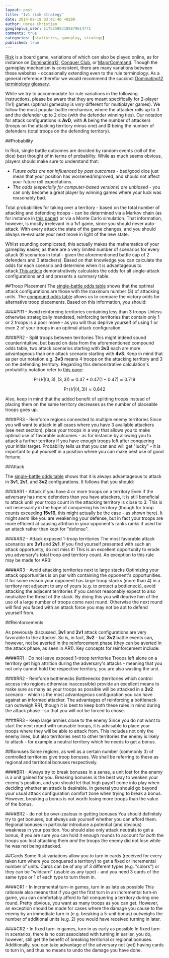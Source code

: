 ```yaml
---
layout: post
title: "1v1 risk strategy"
date: 2014-09-18 03:42:40 +0200
author: Horea Christian
googleplus_user: 117525803180879614771
comments: true
categories: [statistics, gameplay, strategy]
published: true
---
```


[Risk](https://en.wikipedia.org/wiki/Risk_(game)) is a board game, variations of which can also be played online, as for instance on [Dominating12](www.dominating12.com), [Conquer Club](http://www.conquerclub.com/), or [MajorCommand](http://www.majorcommand.com/).
Though the gameplay mechanism is consistent, there are many variations between these websites - occasionally extending even to the rule terminology.
As a general reference therefor we would recommend the succinct [Dominating12 terminology glossary](http://www.dominating12.com/?cmd=tutorial&act=glossary).

While we try to accommodate for rule variations in the following instructions, please be aware that they are meant specifically for 2-player (1v1) games (optimal gameplay is *very* different for multiplayer games).
We follow the most popular battle mechanism, where the attacker rolls up to 3 and the defender up to 2 dice (with the defender winning ties).
Our notation for attack configurations is **AvD**, with **A** being the number of attackers (troops on the attacking territory minus one) and **D** being the number of defenders (total troops on the defending territory).

<!-- more -->

##Probability

In Risk, single battle outcomes are decided by random events (roll of the dice) best thought of in terms of probability.
While as much seems obvious, players should make sure to understand that:

* *Future odds are not influenced by past outcomes* - bad/good dice just mean that your position has worsened/improved, and should not affect your future roll expectations.
* *The odds (especially for computer-based versions) are unbiased* - you can only become a great player by winning games where your luck was reasonably bad.

Total probabilities for taking over a territory - based on the total number of attacking and defending troops - can be determined via a Markov chain (as for instance in [this paper](http://www4.stat.ncsu.edu/~jaosborn/research/RISK.pdf)) or via a Monte Carlo simulation.
That information, however, is mostly irrelevant in a 1v1 game, since you should never auto-attack.
With every attack the state of the game changes, and you should always re-evaluate your next move in light of the new state.

Whilst sounding complicated, this actually makes the mathematics of your gameplay easier, as there are a very limited number of scenarios for every attack (6 scenarios in total - given the aforementioned battle cap of 2 defenders and 3 attackers).
Based on that knowledge you can calculate the odds for each scenario and determine when it is advantageous to attack.[This article](http://chymeric.eu/blog/2014/07/23/per-attack-risk-dice-odds/) demonstratively calculates the odds for all single-attack configurations and and presents a summary table. 

##Troop Placement
The [single-battle odds table](http://chymeric.eu/blog/2014/07/23/per-attack-risk-dice-odds/) shows that the optimal attack configurations are those with the maximum number (3) of attacking units.
The [compound odds table](http://www4.stat.ncsu.edu/~jaosborn/research/RISK.pdf) allows us to compare the victory odds for alternative troop placements.
Based on this information, you should:

####PR1 - Avoid reinforcing territories containing less than 3 troops
Unless otherwise strategically mandated, reinforcing territories that contain only 1 or 2 troops is a poor move - as you will thus deprive yourself of using 1 or even 2 of your troops in an optimal attack configuration.

####PR2 - Split troops between territories
This might indeed sound counterintuitive, but based on data from the aforementioned compound odds table, two attack scenarios starting with **3v3** each are more advantageous than one attack scenario starting with **4v3**.
Keep in mind that as per our notation e.g. **3v3** means 4 troops on the attacking territory and 3 on the defending territory.
Regarding this demonstrative calculation's probability notation refer to [this page](http://chymeric.eu/blog/2014/07/23/per-attack-risk-dice-odds/):

$$
\Pr(V\vert(3,3),(3,3)) \approx 0.47+0.47(1-0.47) \approx 0.719
$$

$$
\Pr(V\vert(4,3)) \approx 0.642
$$

Also, keep in mind that the added benefit of splitting troops instead of placing them on the same territory decreases as the number of placeable troops goes up.

####PR3 - Reinforce regions connected to multiple enemy territories
Since you will want to attack in all cases where you have 3 available attackers (see next section), place your troops in a way that allows you to make optimal use of favorable outcomes -
as for instance by allowing you to attack a further territory if you have enough troops left after conquering your initial target.
Probability tells us that you can and will get "lucky" - it is important to put yourself in a position where you can make best use of good fortune.

##Attack

The [single-battle odds table](http://chymeric.eu/blog/2014/07/23/per-attack-risk-dice-odds/) shows that it is always advantageous to attack in **3v1**, **2v1**, and **3v2** configurations. 
It follows that you should:

####AR1 - Attack if you have 4 or more troops on a territory
Even if the adversary has more defenders than you have attackers, it is still beneficial to attack until your troop count in the attacking territory is close to 3.
This is not necessarily in the hope of conquering his territory (though for troop counts exceeding **15v16**, this might actually be the case - as shown [here](http://www4.stat.ncsu.edu/~jaosborn/research/RISK.pdf)).
It might *seem* like you are weakening your defense, but in fact your troops are more efficient at causing attrition in your opponent's ranks ranks if used for an attack rather than kept for "defense".

####AR2 - Attack exposed 1-troop territories
The most favorable attack scenarios are **3v1** and **2v1**.
If you find yourself presented with such an attack opportunity, do not miss it!
This is an excellent opportunity to erode you adversary's total troop and territory count.
An exception to this rule may be made for AR3:

####AR3 - Avoid attacking territories next to large stacks
Optimizing your attack opportunities is on par with containing the opponent's opportunities.
If for some reason your opponent has large troop stacks (more than 4) in a territory not adjacent to any of yours (e.g. to protect a bottleneck), avoid attacking the adjacent territories if you cannot reasonably expect to also neutralize the threat of the stack.
By doing this you will deprive him of the use of a large number of troops come next round.
Otherwise the next round will find you faced with an attack force you may not be apt to defend yourself from.

##Reinforcements

As previously discussed, **3v1** and **2v1** attack configurations are very favorable to the attacker.
So is, in fact, **3v2** - but **3v2** battle events can, however, not be averted in the reinforcement phase (they can be averted in the attack phase, as seen in AR1).
Key concepts for reinforcement include:

####RR1 - Do not leave exposed 1-troop territories
Troops left alone on a territory get high attrition during the adversary's attacks - meaning that you not only cannot hold the respective territory, you are also wasting the unit.

####RR2 - Reinforce bottlenecks
Bottlenecks (territories which control access into regions otherwise inaccessible) provide an excellent means to make sure as many as your troops as possible will be attacked in a **3v2** scenario -
which is the most advantageous configuration you can have against an informed attacker.
The advantages of reinforcing a bottleneck can outweigh RR1, though it is best to keep both these rules in mind during the attack phase - so that you will not be forced to chose.

####RR3 - Keep large armies close to the enemy
Since you do not want to start the next round with unusable troops, it is advisable to place your troops where they will be able to attack from.
This includes not only the enemy lines, but also territories next to other territories the enemy is likely to attack - for example a neutral territory which he needs to get a bonus.

##Bonuses
Some regions, as well as a certain number (commonly 3) of controlled territories give troop bonuses.
We shall be referring to these as regional and territorial bonuses respectively.

####BR1 - Always try to break bonuses
In a sense, a unit lost for the enemy is a unit gained for you.
Breaking bonuses is the best way to weaken your enemy's position, and you should let that high payoff come into play when deciding whether an attack is desirable.
In general you should go beyond your usual attack configuration comfort zone when trying to break a bonus. 
However, breaking a bonus is not worth losing more troops than the value of the bonus.

####BR2 - do not be over-zealous in getting bonuses
You should definitely try to get bonuses, but always ask yourself whether you can afford them.
Regional bonuses in particular introduce a potential (and obvious) weakness in your position.
You should also only attack neutrals to get a bonus, if you are sure you can hold it enough rounds to account for *both* the troops you lost attacking them *and* the troops the enemy did not lose while he was not being attacked.

##Cards
Some Risk variations allow you to turn in cards (received for every taken turn where you conquered a territory) to get a fixed or incremental number of units.
Cards can be of any of 3 different types (e.g. "colors") or they can be "wildcard" (usable as any type) - and you need 3 cards of the same type or 1 of each type to turn them in.

####CR1 - In incremental turn-in games, turn in as late as possible
This rationale also means that if you get the first turn in an incremental turn-in game, you can comfortably afford to fail conquering a territory during one round.
Pretty obvious, you want as many troops as you can get. 
However, an exception should be made for cases where the damage you cause to the enemy by an immediate turn in (e.g. breaking a 5-unit bonus) outweighs the number of additional units (e.g. 2) you would have received turning in later.

####CR2 - In fixed turn-in games, turn in as early as possible
In fixed turn-in scenarios, there is no cost associated with turning in earlier, you do, however, still get the benefit of breaking territorial or regional bonuses.
Additionally, you can take advantage of the adversary not (yet) having cards to turn in, and thus no means to undo the damage you have done. 




